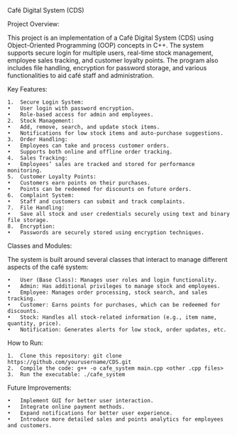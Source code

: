 Café Digital System (CDS)

Project Overview:

This project is an implementation of a Café Digital System (CDS) using Object-Oriented Programming (OOP) concepts in C++. The system supports secure login for multiple users, real-time stock management, employee sales tracking, and customer loyalty points. The program also includes file handling, encryption for password storage, and various functionalities to aid café staff and administration.

Key Features:

	1.	Secure Login System:
	•	User login with password encryption.
	•	Role-based access for admin and employees.
	2.	Stock Management:
	•	Add, remove, search, and update stock items.
	•	Notifications for low stock items and auto-purchase suggestions.
	3.	Order Handling:
	•	Employees can take and process customer orders.
	•	Supports both online and offline order tracking.
	4.	Sales Tracking:
	•	Employees’ sales are tracked and stored for performance monitoring.
	5.	Customer Loyalty Points:
	•	Customers earn points on their purchases.
	•	Points can be redeemed for discounts on future orders.
	6.	Complaint System:
	•	Staff and customers can submit and track complaints.
	7.	File Handling:
	•	Save all stock and user credentials securely using text and binary file storage.
	8.	Encryption:
	•	Passwords are securely stored using encryption techniques.

Classes and Modules:

The system is built around several classes that interact to manage different aspects of the café system:

	•	User (Base Class): Manages user roles and login functionality.
	•	Admin: Has additional privileges to manage stock and employees.
	•	Employee: Manages order processing, stock search, and sales tracking.
	•	Customer: Earns points for purchases, which can be redeemed for discounts.
	•	Stock: Handles all stock-related information (e.g., item name, quantity, price).
	•	Notification: Generates alerts for low stock, order updates, etc.

How to Run:

	1.	Clone this repository: git clone https://github.com/yourusername/CDS.git
	2.	Compile the code: g++ -o cafe_system main.cpp <other .cpp files>
	3.	Run the executable: ./cafe_system
Future Improvements:

	•	Implement GUI for better user interaction.
	•	Integrate online payment methods.
	•	Expand notifications for better user experience.
	•	Introduce more detailed sales and points analytics for employees and customers.
